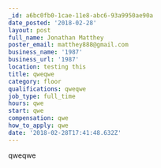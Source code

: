 ```yaml
---
_id: a6bc0fb0-1cae-11e8-abc6-93a9950ae90a
date_posted: '2018-02-28'
layout: post
full_name: Jonathan Matthey
poster_email: matthey888@gmail.com
business_name: '1987'
business_url: '1987'
location: testing this
title: qweqwe
category: floor
qualifications: qweqwe
job_type: full_time
hours: qwe
start: qwe
compensation: qwe
how_to_apply: qwe
date: '2018-02-28T17:41:48.632Z'
---
```

qweqwe
